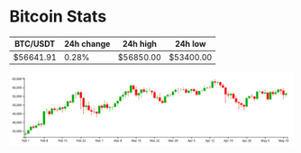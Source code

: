 # Bitcoin Stats

BTC/USDT|24h change|24h high|24h low|
|---|---|---|---|
|$56641.91|0.28%|$56850.00|$53400.00|

<img src="./chart.svg">

